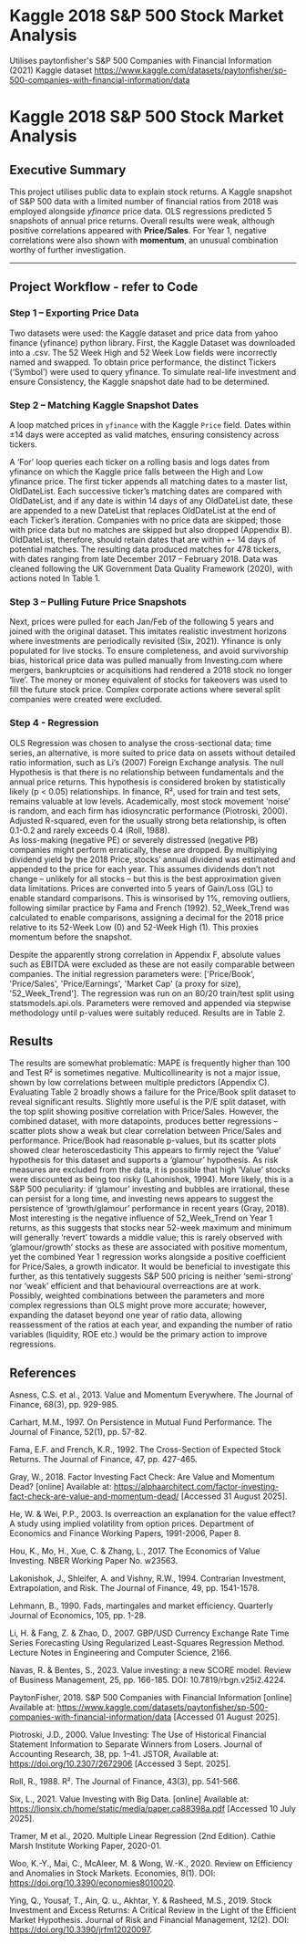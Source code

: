 # Kaggle 2018 S&P 500 Stock Market Analysis
Utilises paytonfisher's S&P 500 Companies with Financial Information (2021) Kaggle dataset https://www.kaggle.com/datasets/paytonfisher/sp-500-companies-with-financial-information/data
# Kaggle 2018 S&P 500 Stock Market Analysis

## Executive Summary
This project utilises public data to explain stock returns. A Kaggle snapshot of S&P 500 data with a limited number of financial ratios from 2018 was employed alongside *yfinance* price data. OLS regressions predicted 5 snapshots of annual price returns. Overall results were weak, although positive correlations appeared with **Price/Sales**. For Year 1, negative correlations were also shown with **momentum**, an unusual combination worthy of further investigation.

---

## Project Workflow - refer to Code

### Step 1 – Exporting Price Data  

Two datasets were used: the Kaggle dataset and price data from yahoo finance (yfinance) python library. First, the Kaggle Dataset was downloaded into a .csv. The 52 Week High and 52 Week Low fields were incorrectly named and swapped. To obtain price performance, the distinct Tickers (‘Symbol’) were used to query yfinance. To simulate real-life investment and ensure Consistency, the Kaggle snapshot date had to be determined. 


### Step 2 – Matching Kaggle Snapshot Dates  

A loop matched prices in `yfinance` with the Kaggle `Price` field. Dates within ±14 days were accepted as valid matches, ensuring consistency across tickers. 

A ‘For’ loop queries each ticker on a rolling basis and logs dates from yfinance on which the Kaggle price falls between the High and Low yfinance price. The first ticker appends all matching dates to a master list, OldDateList. Each successive ticker’s matching dates are compared with OldDateList, and if any date is within 14 days of any OldDateList date, these are appended to a new DateList that replaces OldDateList at the end of each Ticker’s iteration. Companies with no price data are skipped; those with price data but no matches are skipped but also dropped (Appendix B). OldDateList, therefore, should retain dates that are within +- 14 days of potential matches. The resulting data produced matches for 478 tickers, with dates ranging from late December 2017 – February 2018. Data was cleaned following the UK Government Data Quality Framework (2020), with actions noted In Table 1.

### Step 3 – Pulling Future Price Snapshots  

Next, prices were pulled for each Jan/Feb of the following 5 years and joined with the original dataset. This imitates realistic investment horizons where investments are periodically revisited (Six, 2021). Yfinance is only populated for live stocks. To ensure completeness, and avoid survivorship bias, historical price data was pulled manually from Investing.com where mergers, bankruptcies or acquisitions had rendered a 2018 stock no longer ‘live’. The money or money equivalent of stocks for takeovers was used to fill the future stock price. Complex corporate actions where several split companies were created were excluded.


### Step 4 - Regression
OLS Regression was chosen to analyse the cross-sectional data; time series, an alternative, is more suited to price data on assets without detailed ratio information, such as Li’s (2007) Foreign Exchange analysis. The null Hypothesis is that there is no relationship between fundamentals and the annual price returns. This hypothesis is considered broken by statistically likely (p < 0.05) relationships. In finance, R², used for train and test sets, remains valuable at low levels. Academically, most stock movement ‘noise’ is random, and each firm has idiosyncratic performance (Piotroski, 2000). Adjusted R-squared, even for the usually strong beta relationship, is often 0.1-0.2 and rarely exceeds 0.4 (Roll, 1988).   
As loss-making (negative PE) or severely distressed (negative PB) companies might perform erratically, these are dropped. By multiplying dividend yield by the 2018 Price, stocks’ annual dividend was estimated and appended to the price for each year. This assumes dividends don’t not change – unlikely for all stocks – but this is the best approximation given data limitations. Prices are converted into 5 years of Gain/Loss (GL) to enable standard comparisons. This is winsorised by 1%, removing outliers, following similar practice by Fama and French (1992). 52_Week_Trend was calculated to enable comparisons, assigning a decimal for the 2018 price relative to its 52-Week Low (0) and 52-Week High (1). This proxies momentum before the snapshot.


Despite the apparently strong correlation in Appendix F, absolute values such as EBITDA were excluded as these are not easily comparable between companies. The initial regression parameters were: ['Price/Book', 'Price/Sales', 'Price/Earnings', 'Market Cap' (a proxy for size), '52_Week_Trend']. The regression was run on an 80/20 train/test split using statsmodels.api.ols. Parameters were removed and appended via stepwise methodology until p-values were suitably reduced. Results are in Table 2.


## Results

The results are somewhat problematic: MAPE is frequently higher than 100 and Test R² is sometimes negative. Multicollinearity is not a major issue, shown by low correlations between multiple predictors (Appendix C). Evaluating Table 2 broadly shows a failure for the Price/Book split dataset to reveal significant results. Slightly more useful is the P/E split dataset, with the top split showing positive correlation with Price/Sales. However, the combined dataset, with more datapoints, produces better regressions – scatter plots show a weak but clear correlation between Price/Sales and performance. Price/Book had reasonable p-values, but its scatter plots showed clear heteroscedasticity
This appears to firmly reject the ‘Value’ hypothesis for this dataset and supports a ‘glamour’ hypothesis. As risk measures are excluded from the data, it is possible that high ‘Value’ stocks were discounted as being too risky (Lahonishok, 1994). More likely, this is a S&P 500 peculiarity: if ‘glamour’ investing and bubbles are irrational, these can persist for a long time, and investing news appears to suggest the persistence of ‘growth/glamour’ performance in recent years (Gray, 2018). Most interesting is the negative influence of 52_Week_Trend on Year 1 returns, as this suggests that stocks near 52-week maximum and minimum will generally ‘revert’ towards a middle value; this is rarely observed with ‘glamour/growth’ stocks as these are associated with positive momentum, yet the combined Year 1 regression works alongside a positive coefficient for Price/Sales, a growth indicator. It would be beneficial to investigate this further, as this tentatively suggests S&P 500 pricing is neither ‘semi-strong’ nor ‘weak’ efficient and that behavioural overreactions are at work. Possibly, weighted combinations between the parameters and more complex regressions than OLS might prove more accurate; however, expanding the dataset beyond one year of ratio data, allowing reassessment of the ratios at each year, and expanding the number of ratio variables (liquidity, ROE etc.) would be the primary action to improve regressions.

## References

Asness, C.S. et al., 2013. Value and Momentum Everywhere. The Journal of Finance, 68(3), pp. 929-985.

Carhart, M.M., 1997. On Persistence in Mutual Fund Performance. The Journal of Finance, 52(1), pp. 57-82.

Fama, E.F. and French, K.R., 1992. The Cross-Section of Expected Stock Returns. The Journal of Finance, 47, pp. 427-465. 

Gray, W., 2018. Factor Investing Fact Check: Are Value and Momentum Dead? [online] Available at: https://alphaarchitect.com/factor-investing-fact-check-are-value-and-momentum-dead/ [Accessed 31 August 2025].

He, W. & Wei, P.P., 2003. Is overreaction an explanation for the value effect? A study using implied volatility from option prices. Department of Economics and Finance Working Papers, 1991-2006, Paper 8.

Hou, K., Mo, H., Xue, C. & Zhang, L., 2017. The Economics of Value Investing. NBER Working Paper No. w23563. 

Lakonishok, J., Shleifer, A. and Vishny, R.W., 1994. Contrarian Investment, Extrapolation, and Risk. The Journal of Finance, 49, pp. 1541-1578.

Lehmann, B., 1990. Fads, martingales and market efficiency. Quarterly Journal of Economics, 105, pp. 1-28.

Li, H. & Fang, Z. & Zhao, D., 2007. GBP/USD Currency Exchange Rate Time Series Forecasting Using Regularized Least-Squares Regression Method. Lecture Notes in Engineering and Computer Science, 2166.

Navas, R. & Bentes, S., 2023. Value investing: a new SCORE model. Review of Business Management, 25, pp. 166-185. DOI: 10.7819/rbgn.v25i2.4224.

PaytonFisher, 2018. S&P 500 Companies with Financial Information [online] Available at: https://www.kaggle.com/datasets/paytonfisher/sp-500-companies-with-financial-information/data [Accessed 01 August 2025].

Piotroski, J.D., 2000. Value Investing: The Use of Historical Financial Statement Information to Separate Winners from Losers. Journal of Accounting Research, 38, pp. 1–41. JSTOR, Available at: https://doi.org/10.2307/2672906 [Accessed 3 Sept. 2025].

Roll, R., 1988. R². The Journal of Finance, 43(3), pp. 541-566.

Six, L., 2021. Value Investing with Big Data. [online] Available at: https://lionsix.ch/home/static/media/paper.ca88398a.pdf [Accessed 10 July 2025].

Tramer, M et al., 2020. Multiple Linear Regression (2nd Edition). Cathie Marsh Institute Working Paper, 2020-01.

Woo, K.-Y., Mai, C., McAleer, M. & Wong, W.-K., 2020. Review on Efficiency and Anomalies in Stock Markets. Economies, 8(1). DOI: https://doi.org/10.3390/economies8010020.

Ying, Q., Yousaf, T., Ain, Q. u., Akhtar, Y. & Rasheed, M.S., 2019. Stock Investment and Excess Returns: A Critical Review in the Light of the Efficient Market Hypothesis. Journal of Risk and Financial Management, 12(2). DOI: https://doi.org/10.3390/jrfm12020097.

